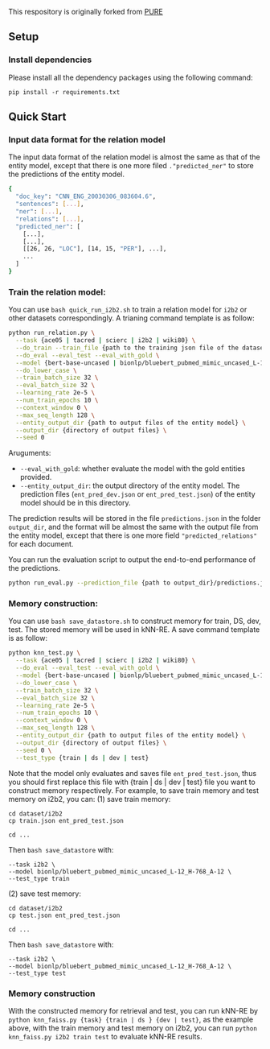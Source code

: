 This respository is originally forked from [PURE](https://github.com/princeton-nlp/PURE)
## Setup

### Install dependencies
Please install all the dependency packages using the following command:
```
pip install -r requirements.txt
```


## Quick Start

### Input data format for the relation model
The input data format of the relation model is almost the same as that of the entity model, except that there is one more filed `."predicted_ner"` to store the predictions of the entity model.
```bash
{
  "doc_key": "CNN_ENG_20030306_083604.6",
  "sentences": [...],
  "ner": [...],
  "relations": [...],
  "predicted_ner": [
    [...],
    [...],
    [[26, 26, "LOC"], [14, 15, "PER"], ...],
    ...
  ]
}
```

### Train the relation model:
You can use `bash quick_run_i2b2.sh` to train a relation model for `i2b2` or other datasets correspondingly. A trianing command template is as follow:
```bash
python run_relation.py \
  --task {ace05 | tacred | scierc | i2b2 | wiki80} \
  --do_train --train_file {path to the training json file of the dataset} \
  --do_eval --eval_test --eval_with_gold \
  --model {bert-base-uncased | bionlp/bluebert_pubmed_mimic_uncased_L-12_H-768_A-12 | allenai/scibert_scivocab_uncased} \
  --do_lower_case \
  --train_batch_size 32 \
  --eval_batch_size 32 \
  --learning_rate 2e-5 \
  --num_train_epochs 10 \
  --context_window 0 \
  --max_seq_length 128 \
  --entity_output_dir {path to output files of the entity model} \
  --output_dir {directory of output files} \
  --seed 0
```
Aruguments:
* `--eval_with_gold`: whether evaluate the model with the gold entities provided.
* `--entity_output_dir`: the output directory of the entity model. The prediction files (`ent_pred_dev.json` or `ent_pred_test.json`) of the entity model should be in this directory.

The prediction results will be stored in the file `predictions.json` in the folder `output_dir`, and the format will be almost the same with the output file from the entity model, except that there is one more field `"predicted_relations"` for each document.

You can run the evaluation script to output the end-to-end performance of the predictions.
```bash
python run_eval.py --prediction_file {path to output_dir}/predictions.json
```


### Memory construction:
You can use `bash save_datastore.sh` to construct memory for train, DS, dev, test. The stored memory will be used in kNN-RE. A save command template is as follow:
```bash
python knn_test.py \
  --task {ace05 | tacred | scierc | i2b2 | wiki80} \
  --do_eval --eval_test --eval_with_gold \
  --model {bert-base-uncased | bionlp/bluebert_pubmed_mimic_uncased_L-12_H-768_A-12 | allenai/scibert_scivocab_uncased} \
  --do_lower_case \
  --train_batch_size 32 \
  --eval_batch_size 32 \
  --learning_rate 2e-5 \
  --num_train_epochs 10 \
  --context_window 0 \
  --max_seq_length 128 \
  --entity_output_dir {path to output files of the entity model} \
  --output_dir {directory of output files} \
  --seed 0 \
  --test_type {train | ds | dev | test}
```
Note that the model only evaluates and saves file `ent_pred_test.json`, thus you should first replace this file with {train | ds | dev | test} file you want to construct memory respectively. 
For example, to save train memory and test memory on i2b2, you can:
(1) save train memory:
```
cd dataset/i2b2
cp train.json ent_pred_test.json

cd ...
```
Then `bash save_datastore` with:
```
--task i2b2 \
--model bionlp/bluebert_pubmed_mimic_uncased_L-12_H-768_A-12 \
--test_type train
```

(2) save test memory: 
```
cd dataset/i2b2
cp test.json ent_pred_test.json

cd ...
```
Then `bash save_datastore` with:
```
--task i2b2 \
--model bionlp/bluebert_pubmed_mimic_uncased_L-12_H-768_A-12 \
--test_type test
```

### Memory construction
With the constructed memory for retrieval and test, you can run kNN-RE by `python knn_faiss.py {task} {train | ds } {dev | test}`, as the example above, with the train memory and test memory on i2b2, you can run `python knn_faiss.py i2b2 train test` to evaluate kNN-RE results.

